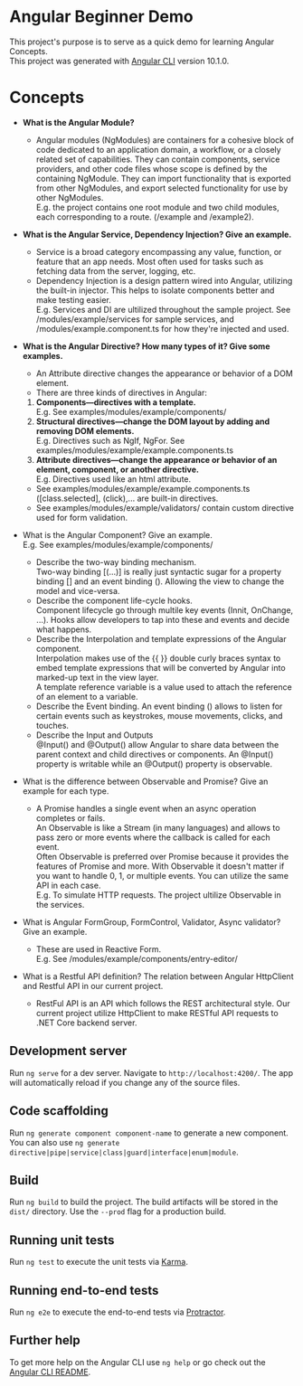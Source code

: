 # Angular Beginner Demo

This project's purpose is to serve as a quick demo for learning Angular Concepts.  
This project was generated with [Angular CLI](https://github.com/angular/angular-cli) version 10.1.0.

# Concepts

- **What is the Angular Module?**
  + Angular modules (NgModules) are containers for a cohesive block of code dedicated to an application domain, a workflow, or a closely related set of capabilities. They can contain components, service providers, and other code files whose scope is defined by the containing NgModule. They can import functionality that is exported from other NgModules, and export selected functionality for use by other NgModules.  
  E.g. the project contains one root module and two child modules, each corresponding to a route. (/example and /example2).  
  
- **What is the Angular Service, Dependency Injection? Give an example.**
  + Service is a broad category encompassing any value, function, or feature that an app needs. Most often used for tasks such as fetching data from the server, logging, etc.  
  + Dependency Injection is a design pattern wired into Angular, utilizing the built-in injector. This helps to isolate components better and make testing easier.  
  E.g. Services and DI are ultilized throughout the sample project. See /modules/example/services for sample services, and /modules/example.component.ts for how they're injected and used.  
  
- **What is the Angular Directive? How many types of it? Give some examples.**
  + An Attribute directive changes the appearance or behavior of a DOM element.  
  + There are three kinds of directives in Angular:  
  1. **Components—directives with a template.**  
    E.g. See examples/modules/example/components/  
  2.  **Structural directives—change the DOM layout by adding and removing DOM elements.**  
    E.g. Directives such as NgIf, NgFor. See examples/modules/example/example.components.ts  
  3. **Attribute directives—change the appearance or behavior of an element, component, or another directive.**  
    E.g. Directives used like an html attribute.  
    + See examples/modules/example/example.components.ts ([class.selected], (click),... are built-in directives.  
    + See examples/modules/example/validators/ contain custom directive used for form validation.  
  
- What is the Angular Component? Give an example.  
    E.g. See examples/modules/example/components/
    + Describe the two-way binding mechanism.  
    Two-way binding [(...)] is really just syntactic sugar for a property binding [] and an event binding (). Allowing the view to change the model and vice-versa.  
    + Describe the component life-cycle hooks.  
    Component lifecycle go through multile key events (Innit, OnChange, ...). Hooks allow developers to tap into these and events and decide what happens.  
    + Describe the Interpolation and template expressions of the Angular component.  
    Interpolation makes use of the {{ }} double curly braces syntax to embed template expressions that will be converted by Angular into marked-up text in the view layer.  
    A template reference variable is a value used to attach the reference of an element to a variable.  
    + Describe the Event binding.
    An event binding () allows to listen for certain events such as keystrokes, mouse movements, clicks, and touches.  
    + Describe the Input and Outputs  
    @Input() and @Output() allow Angular to share data between the parent context and child directives or components. An @Input() property is writable while an @Output() property is observable.  
    
- What is the difference between Observable and Promise? Give an example for each type.  
  + A Promise handles a single event when an async operation completes or fails.  
An Observable is like a Stream (in many languages) and allows to pass zero or more events where the callback is called for each event.  
Often Observable is preferred over Promise because it provides the features of Promise and more. With Observable it doesn't matter if you want to handle 0, 1, or multiple events. You can utilize the same API in each case.  
  E.g. To simulate HTTP requests. The project ultilize Observable in the services.  
  
- What is Angular FormGroup, FormControl, Validator, Async validator? Give an example.  
  + These are used in Reactive Form.  
  E.g. See /modules/example/components/entry-editor/

- What is a Restful API definition? The relation between Angular HttpClient and Restful API in our current project.  
  + RestFul API is an API which follows the REST architectural style. Our current project utilize HttpClient to make RESTful API requests to .NET Core backend server.  

## Development server

Run `ng serve` for a dev server. Navigate to `http://localhost:4200/`. The app will automatically reload if you change any of the source files.

## Code scaffolding

Run `ng generate component component-name` to generate a new component. You can also use `ng generate directive|pipe|service|class|guard|interface|enum|module`.

## Build

Run `ng build` to build the project. The build artifacts will be stored in the `dist/` directory. Use the `--prod` flag for a production build.

## Running unit tests

Run `ng test` to execute the unit tests via [Karma](https://karma-runner.github.io).

## Running end-to-end tests

Run `ng e2e` to execute the end-to-end tests via [Protractor](http://www.protractortest.org/).

## Further help

To get more help on the Angular CLI use `ng help` or go check out the [Angular CLI README](https://github.com/angular/angular-cli/blob/master/README.md).
